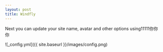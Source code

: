 ```yaml
---
layout: post
title: Windfly
---
```


Next you can update your site name, avatar and other options using11111你你你

![_config.yml]({{ site.baseurl }}/images/config.png)




